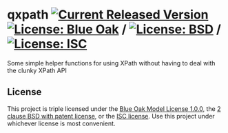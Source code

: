 # qxpath [![Current Released Version](https://img.shields.io/npm/v/qxpath)](https://npmjs.com/package/qxpath) [![License: Blue Oak](https://img.shields.io/badge/license-Blue%20Oak-brightgreen)](LICENSE.BlueOak-1.0.0.md) / [![License: BSD](https://img.shields.io/badge/license-BSD-green)](LICENSE.BSD-2-Clause-Patent.md) / [![License: ISC](https://img.shields.io/badge/license-ISC-yellowgreen)](LICENSE.ISC.md)

Some simple helper functions for using XPath without having to deal with the
clunky XPath API

## License

This project is triple licensed under the
[Blue Oak Model License 1.0.0](LICENSE.BlueOak-1.0.0.md), the
[2 clause BSD with patent license](LICENSE.BSD-2-Clause-Patent.md), or
the [ISC license](LICENSE.ISD.md). Use this project under whichever license is
most convenient.

